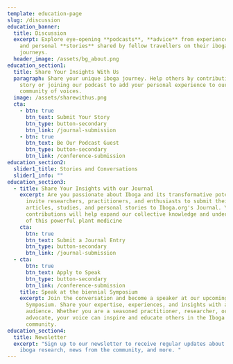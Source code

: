 ```yaml
---
template: education-page
slug: /discussion
education_banner:
  title: Discussion
  excerpt: Explore eye-opening **podcasts**, **advice** from experienced servers,
    and personal **stories** shared by fellow travellers on their iboga
    journeys.
  header_image: /assets/bg_about.png
education_section1:
  title: Share Your Insights With Us
  paragraph: Share your unique iboga journey. Help others by contributing your
    story or joining our podcast to add your personal experience to our growing
    community of voices.
  image: /assets/sharewithus.png
  cta:
    - btn: true
      btn_text: Submit Your Story
      btn_type: button-secondary
      btn_link: /journal-submission
    - btn: true
      btn_text: Be Our Podcast Guest
      btn_type: button-secondary
      btn_link: /conference-submission
education_section2:
  slider1_title: Stories and Conversations
  slider1_info: ""
education_section3:
  - title: Share Your Insights with our Journal
    excerpt: Are you passionate about Iboga and its transformative potential? We
      invite researchers, practitioners, and enthusiasts to submit their
      articles, studies, and personal stories to Iboga.org's Journal. Your
      contributions will help expand our collective knowledge and understanding
      of this powerful plant medicine
    cta:
      btn: true
      btn_text: Submit a Journal Entry
      btn_type: button-secondary
      btn_link: /journal-submission
  - cta:
      btn: true
      btn_text: Apply to Speak
      btn_type: button-secondary
      btn_link: /conference-submission
    title: Speak at the biennial Symposium
    excerpt: Join the conversation and become a speaker at our upcoming Wood
      Symposium. Share your expertise, experiences, and insights with a global
      audience. Whether you are a seasoned practitioner, researcher, or
      advocate, your voice can inspire and educate others in the Iboga
      community.
education_section4:
  title: Newsletter
  excerpt: "Sign up to our newsletter to receive regular updates about the latest
    iboga research, news from the community, and more. "
---
```


